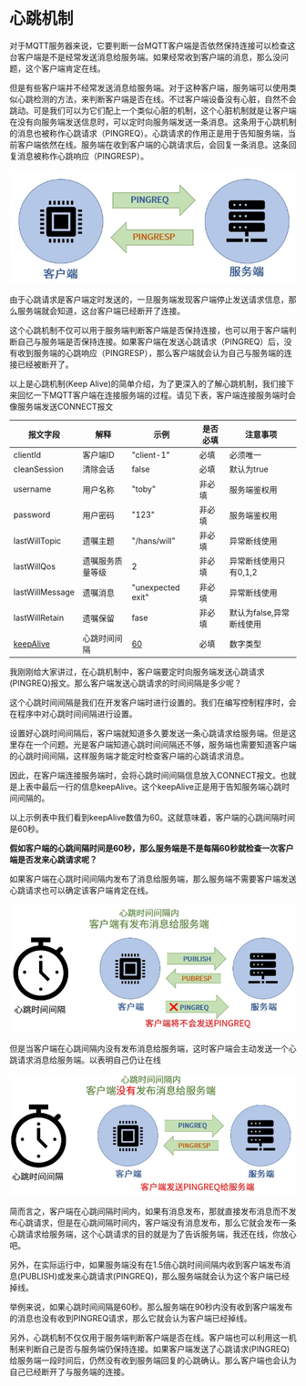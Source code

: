 # 心跳机制

对于MQTT服务器来说，它要判断一台MQTT客户端是否依然保持连接可以检查这台客户端是不是经常发送消息给服务端。如果经常收到客户端的消息，那么没问题，这个客户端肯定在线。

但是有些客户端并不经常发送消息给服务端。对于这种客户端，服务端可以使用类似心跳检测的方法，来判断客户端是否在线。不过客户端设备没有心脏，自然不会跳动。可是我们可以为它们配上一个类似心脏的机制，这个心脏机制就是让客户端在没有向服务端发送信息时，可以定时向服务端发送一条消息。这条用于心跳机制的消息也被称作心跳请求（PINGREQ）。心跳请求的作用正是用于告知服务端，当前客户端依然在线。服务端在收到客户端的心跳请求后，会回复一条消息。这条回复消息被称作心跳响应（PINGRESP）。

![MQTT心跳机制](https://raw.githubusercontent.com/AH-Toby/ImageStorage/master/ImageStorageMQTT-Keep-Alive-1.jpg)

由于心跳请求是客户端定时发送的，一旦服务端发现客户端停止发送请求信息，那么服务端就会知道，这台客户端已经断开了连接。

这个心跳机制不仅可以用于服务端判断客户端是否保持连接，也可以用于客户端判断自己与服务端是否保持连接。如果客户端在发送心跳请求（PINGREQ）后，没有收到服务端的心跳响应（PINGRESP），那么客户端就会认为自己与服务端的连接已经被断开了。

以上是心跳机制(Keep Alive)的简单介绍，为了更深入的了解心跳机制，我们接下来回忆一下MQTT客户端在连接服务端的过程。请见下表，客户端连接服务端时会像服务端发送CONNECT报文

| 报文字段         | 解释             | 示例              | 是否必填 | 注意事项                 |
| ---------------- | ---------------- | ----------------- | -------- | ------------------------ |
| clientId         | 客户端ID         | "client-1"        | 必填     | 必须唯一                 |
| cleanSession     | 清除会话         | false             | 必填     | 默认为true               |
| username         | 用户名称         | "toby"            | 非必填   | 服务端鉴权用             |
| password         | 用户密码         | "123"             | 非必填   | 服务端鉴权用             |
| lastWillTopic    | 遗嘱主题         | "/hans/will"      | 非必填   | 异常断线使用             |
| lastWillQos      | 遗嘱服务质量等级 | 2                 | 非必填   | 异常断线使用只有0,1,2    |
| lastWillMessage  | 遗嘱消息         | "unexpected exit" | 非必填   | 异常断线使用             |
| lastWillRetain   | 遗嘱保留         | fase              | 非必填   | 默认为false,异常断线使用 |
| <u>keepAlive</u> | 心跳时间间隔     | <u>60</u>         | 必填     | 数字类型                 |

我刚刚给大家讲过，在心跳机制中，客户端要定时向服务端发送心跳请求(PINGREQ)报文。那么客户端发送心跳请求的时间间隔是多少呢？

这个心跳时间间隔是我们在开发客户端时进行设置的。我们在编写控制程序时，会在程序中对心跳时间间隔进行设置。

设置好心跳时间间隔后，客户端就知道多久要发送一条心跳请求给服务端。但是这里存在一个问题。光是客户端知道心跳时间间隔还不够，服务端也需要知道客户端的心跳时间间隔，这样服务端才能定时检查客户端的心跳请求消息。

因此，在客户端连接服务端时，会将心跳时间间隔信息放入CONNECT报文。也就是上表中最后一行的信息keepAlive。这个keepAlive正是用于告知服务端心跳时间间隔的。

以上示例表中我们看到keepAlive数值为60。这就意味着，客户端的心跳间隔时间是60秒。

**假如客户端的心跳间隔时间是60秒，那么服务端是不是每隔60秒就检查一次客户端是否发来心跳请求呢？**

如果客户端在心跳时间间隔内发布了消息给服务端，那么服务端不需要客户端发送心跳请求也可以确定该客户端肯定在线。

![MQTT心跳机制](https://raw.githubusercontent.com/AH-Toby/ImageStorage/master/ImageStorageMQTT%E5%BF%83%E8%B7%B3%E6%9C%BA%E5%88%B6.jpg)

但是当客户端在心跳间隔内没有发布消息给服务端，这时客户端会主动发送一个心跳请求消息给服务端。以表明自己仍让在线

![MQT心跳机制](https://raw.githubusercontent.com/AH-Toby/ImageStorage/master/ImageStorageMQT%E5%BF%83%E8%B7%B3%E6%9C%BA%E5%88%B6.jpg)

简而言之，客户端在心跳间隔时间内，如果有消息发布，那就直接发布消息而不发布心跳请求，但是在心跳间隔时间内，客户端没有消息发布，那么它就会发布一条心跳请求给服务端，这个心跳请求的目的就是为了告诉服务端，我还在线，你放心吧。

另外，在实际运行中，如果服务端没有在1.5倍心跳时间间隔内收到客户端发布消息(PUBLISH)或发来心跳请求(PINGREQ)，那么服务端就会认为这个客户端已经掉线。

举例来说，如果心跳时间间隔是60秒。那么服务端在90秒内没有收到客户端发布的消息也没有收到PINGREQ请求，那么它就会认为客户端已经掉线。

另外，心跳机制不仅仅用于服务端判断客户端是否在线。客户端也可以利用这一机制来判断自己是否与服务端仍保持连接。如果客户端发送了心跳请求(PINGREQ)给服务端一段时间后，仍然没有收到服务端回复的心跳确认。那么客户端也会认为自己已经断开了与服务端的连接。

